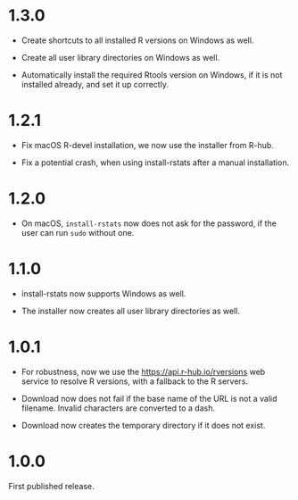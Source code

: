 
# 1.3.0

* Create shortcuts to all installed R versions on Windows as well.

* Create all user library directories on Windows as well.

* Automatically install the required Rtools version on Windows, if it is
  not installed already, and set it up correctly.

# 1.2.1

* Fix macOS R-devel installation, we now use the installer from R-hub.

* Fix a potential crash, when using install-rstats after a manual
  installation.

# 1.2.0

* On macOS, `install-rstats` now does not ask for the password, if the
  user can run `sudo` without one.

# 1.1.0

* install-rstats now supports Windows as well.

* The installer now creates all user library directories as well.

# 1.0.1

* For robustness, now we use the https://api.r-hub.io/rversions web
  service to resolve R versions, with a fallback to the R servers.

* Download now does not fail if the base name of the URL is not a
  valid filename. Invalid characters are converted to a dash.

* Download now creates the temporary directory if it does not exist.

# 1.0.0

First published release.

